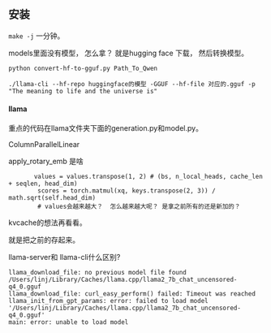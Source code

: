 

## 安装

`make -j` 一分钟。 

models里面没有模型， 怎么拿？  就是hugging face 下载， 然后转换模型。 

```
python convert-hf-to-gguf.py Path_To_Qwen

./llama-cli --hf-repo huggingface的模型 -GGUF --hf-file 对应的.gguf -p "The meaning to life and the universe is"
```





#### llama

重点的代码在llama文件夹下面的generation.py和model.py。

ColumnParallelLinear

apply_rotary_emb 是啥 

```
       values = values.transpose(1, 2) # (bs, n_local_heads, cache_len + seqlen, head_dim)
        scores = torch.matmul(xq, keys.transpose(2, 3)) / math.sqrt(self.head_dim)
        # values会越来越大？  怎么越来越大呢？ 是拿之前所有的还是新加的？ 
```



kvcache的想法再看看。 

就是把之前的存起来。 

llama-server和 llama-cli什么区别? 

```
llama_download_file: no previous model file found /Users/linj/Library/Caches/llama.cpp/llama2_7b_chat_uncensored-q4_0.gguf
llama_download_file: curl_easy_perform() failed: Timeout was reached
llama_init_from_gpt_params: error: failed to load model '/Users/linj/Library/Caches/llama.cpp/llama2_7b_chat_uncensored-q4_0.gguf'
main: error: unable to load model
```








